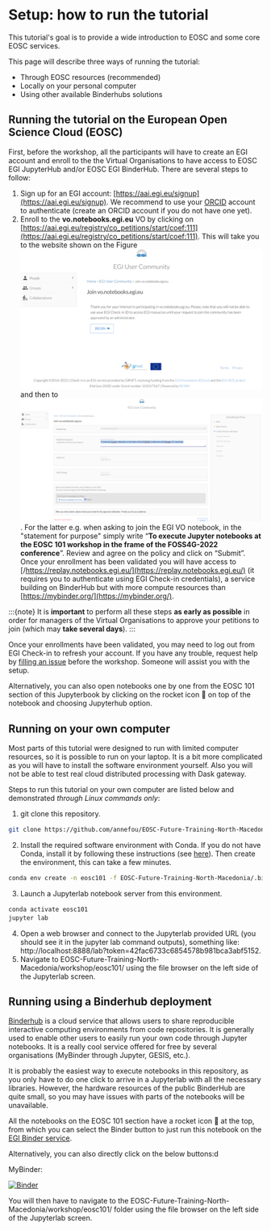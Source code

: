 # Setup: how to run the tutorial

This tutorial's goal is to provide a wide introduction to EOSC and some core EOSC services. 

This page will describe three ways of running the tutorial:

- Through EOSC resources (recommended)
- Locally on your personal computer
- Using other available Binderhubs solutions

## Running the tutorial on the European Open Science Cloud (EOSC) 

First, before the workshop, all the participants will have to create an EGI account and enroll to the the Virtual Organisations to have access to EOSC EGI JupyterHub and/or EOSC EGI BinderHub.
There are several steps to follow:

1. Sign up for an EGI account:  [https://aai.egi.eu/signup](https://aai.egi.eu/signup). We recommend to use  your [ORCID](https://orcid.org/) account to authenticate (create an ORCID account if you do not have one yet).
2. Enroll to the **vo.notebooks.egi.eu** VO by clicking on [https://aai.egi.eu/registry/co_petitions/start/coef:111](https://aai.egi.eu/registry/co_petitions/start/coef:111). This will take you to the website shown on the Figure ![EGI account](../figures/EGI-VO.png) and then to ![EGI join VO notebook](../figures/EGI-join-VO.png). For the latter e.g. when asking to join the EGI VO notebook,  in the "statement for purpose" simply write “**To execute Jupyter notebooks at the EOSC 101 workshop in the frame of the FOSS4G-2022 conference**”. Review and agree on the policy and click on “Submit”. Once your enrollment has been validated you will have access to [/https://replay.notebooks.egi.eu/](https://replay.notebooks.egi.eu/) (it requires you to authenticate using EGI Check-in credentials), a service building on BinderHub but with more compute resources than [https://mybinder.org/](https://mybinder.org/). 


:::{note}
It is **important** to perform all these steps **as early as possible** in order for managers of the Virtual Organisations to approve your petitions to join (which may **take several days**).
:::

Once your enrollments have been validated, you may need to log out from EGI Check-in to refresh your account. If you have any trouble, request help by [filling an issue](https://github.com/annefou/EOSC-Future-Training-North-Macedonia/issues/new) before the workshop. Someone will assist you with the setup.


Alternatively, you can also open notebooks one by one from the EOSC 101 section of this Jupyterbook by clicking on the rocket icon 🚀 on top of the notebook and choosing Jupyterhub option.

## Running on your own computer

Most parts of this tutorial were designed to run with limited computer resources, so it is possible to run on your laptop.
It is a bit more complicated as you will have to install the software environment yourself. Also you will not be able to test real cloud distributed processing with Dask gateway.

Steps to run this tutorial on your own computer are listed below and demonstrated _through Linux commands only_:

1. git clone this repository.
```bash
git clone https://github.com/annefou/EOSC-Future-Training-North-Macedonia.git
```
2. Install the required software environment with Conda. If you do not have Conda, install it by following these instructions (see [here](https://docs.conda.io/en/latest/miniconda.html)). Then create the environment, this can take a few minutes.
```bash
conda env create -n eosc101 -f EOSC-Future-Training-North-Macedonia/.binder/environment.yml
```
3. Launch a Jupyterlab notebook server from this environment.
```bash
conda activate eosc101
jupyter lab
```
4. Open a web browser and connect to the Jupyterlab provided URL (you should see it in the jupyter lab command outputs), something like: http://localhost:8888/lab?token=42fac6733c6854578b981bca3abf5152.
5. Navigate to EOSC-Future-Training-North-Macedonia/workshop/eosc101/ using the file browser on the left side of the Jupyterlab screen.

## Running using a Binderhub deployment

[Binderhub](https://binderhub.readthedocs.io/en/latest/) is a cloud service that allows users to share reproducible interactive computing environments from code repositories. It is generally used to enable other users to easily run your own code through Jupyter notebooks. 
It is a really cool service offered for free by several organisations (MyBinder through Jupyter, GESIS, etc.).

It is probably the easiest way to execute notebooks in this repository, as you only have to do one click to arrive in a Jupyterlab with all the necessary libraries.
However, the hardware resources of the public BinderHub are quite small, so you may have issues with parts of the notebooks will be unavailable.

All the notebooks on the EOSC 101 section have a rocket icon 🚀 at the top, from which you can select the Binder button to just run this notebook on the [EGI Binder service](https://replay.notebooks.egi.eu/).

Alternatively, you can also directly click on the below buttons:d


MyBinder:

[![Binder](https://mybinder.org/badge_logo.svg)](https://mybinder.org/v2/gh/annefou/EOSC-Future-Training-North-Macedonia/HEAD)

You will then have to navigate to the EOSC-Future-Training-North-Macedonia/workshop/eosc101/ folder using the file browser on the left side of the Jupyterlab screen.
